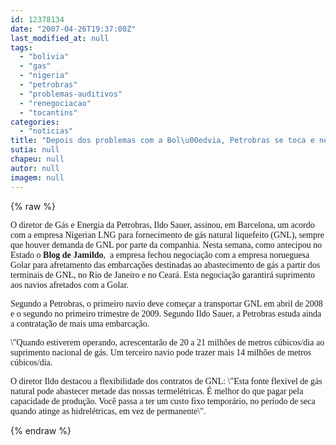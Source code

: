 ```yaml
---
id: 12378134
date: "2007-04-26T19:37:00Z"
last_modified_at: null
tags:
  - "bolivia"
  - "gas"
  - "nigeria"
  - "petrobras"
  - "problemas-auditivos"
  - "renegociacao"
  - "tocantins"
categories:
  - "noticias"
title: "Depois dos problemas com a Bol\u00edvia, Petrobras se toca e negocia g\u00e1s da Nig\u00e9ria"
sutia: null
chapeu: null
autor: null
imagem: null
---
```

{% raw %}
<p><P><FONT face=Verdana>O diretor de Gás e Energia da Petrobras, Ildo Sauer, assinou, em Barcelona, um acordo&nbsp; com a empresa Nigerian LNG para fornecimento de gás natural liquefeito (GNL), sempre que houver demanda de GNL por parte da companhia. Nesta semana, como antecipou no Estado o <STRONG>Blog de Jamildo</STRONG>,&nbsp; a empresa fechou negociação com a empresa norueguesa Golar para afretamento das embarcações destinadas ao abastecimento de gás a partir dos terminais de GNL, no Rio de Janeiro e no Ceará. Esta negociação garantirá suprimento aos navios afretados com a Golar.</FONT></P></p>
<p><P><FONT face=Verdana>Segundo a Petrobras, o primeiro navio deve começar a transportar GNL em abril de 2008 e o segundo no primeiro trimestre de 2009. Segundo Ildo Sauer, a Petrobras estuda ainda a contratação de mais uma embarcação. </FONT></P></p>
<p><P><FONT face=Verdana>\"Quando estiverem operando, acrescentarão de 20 a 21 milhões de metros cúbicos/dia ao suprimento nacional de gás. Um terceiro navio pode trazer mais 14 milhões de metros cúbicos/dia. </FONT></P></p>
<p><P><FONT face=Verdana>O diretor Ildo destacou a flexibilidade dos contratos de GNL: \"Esta fonte flexível de gás natural pode abastecer metade das nossas termelétricas. É melhor do que pagar pela capacidade de produção. Você passa a ter um custo fixo temporário, no período de seca quando atinge as hidrelétricas, em vez de permanente\". </FONT></P> </p>
{% endraw %}